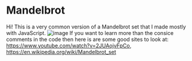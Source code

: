 # Mandelbrot

Hi! This is a very common version of a Mandelbrot set that I made mostly with JavaScript.
![image](https://user-images.githubusercontent.com/74465738/193478158-f813b65f-6a57-4a2c-83c3-55f6307be1bc.png)
If you want to learn more than the consice comments in the code then here is are some good sites to look at: https://www.youtube.com/watch?v=2JUAojvFpCo, 
https://en.wikipedia.org/wiki/Mandelbrot_set
